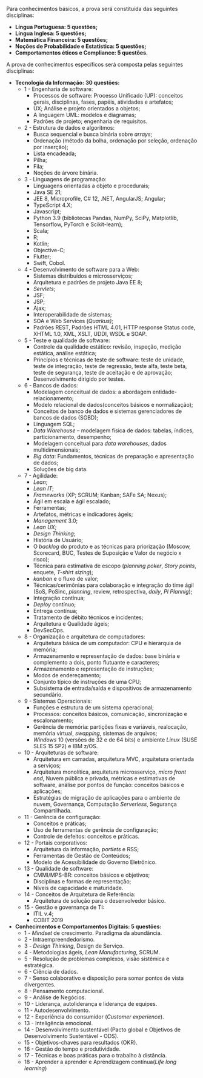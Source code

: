 Para conhecimentos básicos, a prova será constituída das seguintes disciplinas:

- **Língua Portuguesa: 5 questões;**
- **Língua Inglesa: 5 questões;**
- **Matemática Financeira: 5 questões;**
- **Noções de Probabilidade e Estatística: 5 questões;**
- **Comportamentos éticos e Compliance: 5 questões.**

A prova de conhecimentos específicos será composta pelas seguintes disciplinas:

- **Tecnologia da Informação: 30 questões:**
  - 1 - Engenharia de software:
    - Processos de software: Processo Unificado (UP): conceitos gerais, disciplinas, fases, papéis, atividades e artefatos;
    - UX; Análise e projeto orientados a objetos;
    - A linguagem UML: modelos e diagramas;
    - Padrões de projeto; engenharia de requisitos.
  - 2 - Estrutura de dados e algoritmos:
    - Busca sequencial e busca binária sobre _arrays_;
    - Ordenação (método da bolha, ordenação por seleção, ordenação por inserção);
    - Lista encadeada;
    - Pilha;
    - Fila;
    - Noções de árvore binária.
  - 3 - Linguagens de programação:
    - Linguagens orientadas a objeto e procedurais;
    - Java SE 21;
    - JEE 8, Microprofile, C# 12, .NET, AngularJS; Angular;
    - TypeScript 4.X;
    - Javascript;
    - Python 3.9 (bibliotecas Pandas, NumPy, SciPy, Matplotlib, Tensorflow, PyTorch e Scikit-learn);
    - Scala;
    - R;
    - Kotlin;
    - Objective-C;
    - Flutter;
    - Swift, Cobol.
  - 4 - Desenvolvimento de software para a Web:
    - Sistemas distribuídos e microsserviços;
    - Arquitetura e padrões de projeto Java EE 8;
    - _Servlets_;
    - JSF;
    - JSP;
    - Ajax;
    - Interoperabilidade de sistemas;
    - SOA e Web Services (_Quarkus)_;
    - Padrões REST, Padrões HTML 4.01, HTTP response Status code, XHTML 1.0, XML, XSLT, UDDI, WSDL e SOAP.
  - 5 - Teste e qualidade de software:
    - Controle da qualidade estático: revisão, inspeção, medição estática, análise estática;
    - Princípios e técnicas de teste de software: teste de unidade, teste de integração, teste de regressão, teste alfa, teste beta, teste de segurança, teste de aceitação e de aprovação;
    - Desenvolvimento dirigido por testes.
  - 6 - Bancos de dados:
    - Modelagem conceitual de dados: a abordagem entidade-relacionamento;
    - Modelo relacional de dados(conceitos básicos e normalização);
    - Conceitos de banco de dados e sistemas gerenciadores de bancos de dados
      (SGBD);
    - Linguagem SQL;
    - _Data Warehouse_ – modelagem física de dados: tabelas, índices, particionamento,
      desempenho;
    - Modelagem conceitual para _data warehouses_, dados multidimensionais;
    - _Big data_: Fundamentos, técnicas de preparação e apresentação de dados;
    - Soluções de big data.
  - 7 - Agilidade:
    - _Lean_;
    - _Lean IT_;
    - _Frameworks_ (XP; SCRUM; Kanban; SAFe SA; Nexus);
    - Ágil em escala e ágil escalado;
    - Ferramentas;
    - Artefatos, métricas e indicadores ágeis;
    - _Management_ 3.0;
    - _Lean UX_;
    - _Design Thinking_;
    - História de Usuário;
    - O _backlog_ do produto e as técnicas para priorização (Moscow, Scorecard, BUC, Testes de Suposição e Valor de negócio x risco);
    - Técnica para estimativa de escopo (_planning poker_, _Story points_, enquete, _T-shirt sizing_);
    - _kanban_ e o fluxo de valor;
    - Técnicas/cerimônias para colaboração e integração do time ágil (SoS, PoSinc, _planning_, review, retrospectiva, _daily_, _PI Plannig_);
    - Integração contínua;
    - _Deploy_ contínuo;
    - Entrega contínua;
    - Tratamento de débito técnicos e incidentes;
    - Arquitetura e Qualidade ágeis;
    - DevSecOps.
  - 8 - Organização e arquitetura de computadores:
    - Arquitetura básica de um computador: CPU e hierarquia de memória;
    - Armazenamento e representação de dados: base binária e complemento a dois, ponto
      flutuante e caracteres;
    - Armazenamento e representação de instruções;
    - Modos de endereçamento;
    - Conjunto típico de instruções de uma CPU;
    - Subsistema de entrada/saída e dispositivos de armazenamento secundário.
  - 9 - Sistemas Operacionais:
    - Funções e estrutura de um sistema operacional;
    - Processos: conceitos básicos, comunicação, sincronização e escalonamento;
    - Gerência de memória: partições fixas e variáveis, realocação, memória virtual,
      _swapping_, sistemas de arquivos;
    - _Windows_ 10 (versões de 32 e de 64 bits) e ambiente _Linux_ (SUSE SLES 15 SP2) e
      IBM z/OS.
  - 10 - Arquiteturas de software:
    - Arquitetura em camadas, arquitetura MVC, arquitetura orientada a serviços;
    - Arquitetura monolítica, arquitetura microsserviço, _micro front end_, Nuvem pública e privada, métricas e estimativas de software, análise por pontos de função: conceitos básicos e aplicações;
    - Estratégias de migração de aplicações para o ambiente de nuvem, Governança, Computação _Serverless_, Segurança Compartilhada.
  - 11 - Gerência de configuração:
    - Conceitos e práticas;
    - Uso de ferramentas de gerência de configuração;
    - Controle de defeitos: conceitos e práticas.
  - 12 - Portais corporativos:
    - Arquitetura da informação, _portlets_ e RSS;
    - Ferramentas de Gestão de Conteúdos;
    - Modelo de Acessibilidade do Governo Eletrônico.
  - 13 - Qualidade de software:
    - CMMI/MPS-BR: conceitos básicos e objetivos;
    - Disciplinas e formas de representação;
    - Níveis de capacidade e maturidade.
  - 14 - Conceitos de Arquitetura de Referência:
    - Arquitetura de solução para o desenvolvedor básico.
  - 15 - Gestão e governança de TI:
    - ITIL v.4;
    - COBIT 2019
- **Conhecimentos e Comportamentos Digitais: 5 questões:**
  - 1 - _Mindset_ de crescimento. Paradigma da abundância.
  - 2 - Intraempreendedorismo.
  - 3 - _Design Thinking_, Design de Serviço.
  - 4 - Metodologias ágeis, _Lean Manufacturing_, SCRUM.
  - 5 - Resolução de problemas complexos, visão sistêmica e estratégica.
  - 6 - Ciência de dados.
  - 7 - Senso colaborativo e disposição para somar pontos de vista divergentes.
  - 8 - Pensamento computacional.
  - 9 - Análise de Negócios.
  - 10 - Liderança, autoliderança e liderança de equipes.
  - 11 - Autodesenvolvimento.
  - 12 - Experiência do consumidor (_Customer experience_).
  - 13 - Inteligência emocional.
  - 14 - Desenvolvimento sustentável (Pacto global e Objetivos de Desenvolvimento Sustentável - ODS).
  - 15 - Objetivos-chaves para resultados (OKR).
  - 16 - Gestão do tempo e produtividade.
  - 17 - Técnicas e boas práticas para o trabalho à distância.
  - 18 - Aprender a aprender e Aprendizagem contínua(_Life long learning_)
